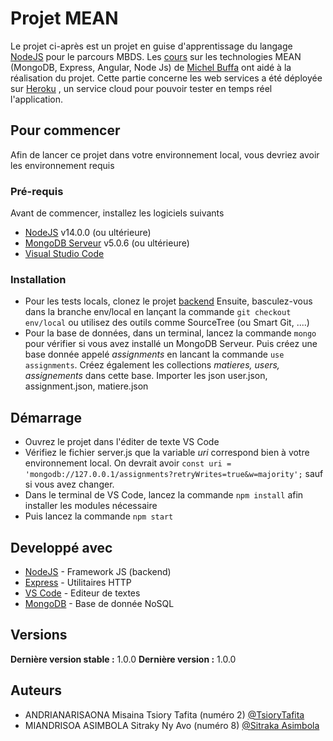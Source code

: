 # Projet MEAN 

Le projet ci-après est un projet en guise d'apprentissage du langage [NodeJS](https://nodejs.org/en/about/) pour le parcours MBDS.
Les [cours](http://miageprojet2.unice.fr/Intranet_de_Michel_Buffa/MBDS_Madagascar_2021-2022_Angular_-_NodeJS_-_MongoDB_-_Cloud) sur les technologies MEAN (MongoDB, Express, Angular, Node Js) de [Michel Buffa](https://www.linkedin.com/in/michelbuffa/) ont aidé à la réalisation du projet. 
Cette partie concerne les web services a été déployée sur [Heroku](https://mbds-madagascar-2022-api.herokuapp.com/) , un service cloud pour pouvoir tester en temps réel l'application.
## Pour commencer

Afin de lancer ce projet dans votre environnement local, vous devriez avoir les environnement requis

### Pré-requis
Avant de commencer, installez les logiciels suivants

- [NodeJS](https://nodejs.org/en/download/) v14.0.0 (ou ultérieure)
- [MongoDB Serveur](https://www.mongodb.com/try/download/community) v5.0.6 (ou ultérieure)
- [Visual Studio Code](https://code.visualstudio.com/download)

### Installation

 - Pour les tests locals, clonez le projet [backend](https://github.com/TsioryAndrianarisaona/mbds-mean-backend) 
Ensuite, basculez-vous dans la branche env/local en lançant la commande  ``git checkout env/local`` ou utilisez des  outils comme SourceTree (ou Smart Git, ....)
 - Pour la base de données, dans un terminal, lancez la commande ``mongo`` pour vérifier si vous avez installé un MongoDB Serveur. Puis créez une base donnée appelé *assignments*  en lancant la commande ``use assignments``. Créez également les collections *matieres, users, assignements* dans cette base. Importer les json user.json, assignment.json, matiere.json
 
## Démarrage
 - Ouvrez le projet dans l'éditer de texte VS Code 
 - Vérifiez le fichier server.js que la variable  *uri* correspond bien à votre environnement local. On devrait avoir `const uri = 'mongodb://127.0.0.1/assignments?retryWrites=true&w=majority';` sauf si vous avez changer.
 - Dans le terminal de VS Code, lancez la commande  ``npm install`` afin installer les modules nécessaire 
 - Puis lancez la commande  ``npm start``

## Developpé avec
* [NodeJS](http://materializecss.com) - Framework JS (backend)
* [Express](https://expressjs.com/fr/) - Utilitaires HTTP
* [VS Code](https://atom.io/) - Editeur de textes
* [MongoDB](https://www.mongodb.com/) - Base de donnée NoSQL


## Versions
**Dernière version stable :** 1.0.0
**Dernière version :** 1.0.0

## Auteurs

- ANDRIANARISAONA Misaina Tsiory Tafita (numéro 2) [@TsioryTafita](https://gitlab.com/TsioryTafita)
- MIANDRISOA ASIMBOLA Sitraky Ny Avo (numéro 8) [@Sitraka Asimbola](https://gitlab.com/asimbola.sitraka)
